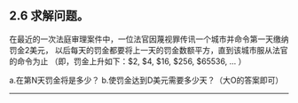 ## 2.6 求解问题。
在最近的一次法庭审理案件中，一位法官因蔑视罪传讯一个城市并命令第一天缴纳罚金2美元，
以后每天的罚金都要将上一天的罚金数额平方，直到该城市服从法官的命令为止
（即，罚金上升如下：$2, $4, $16, $256, $65536, ... ）

a.在第N天罚金将是多少？
b.使罚金达到D美元需要多少天？（大O的答案即可）

---
